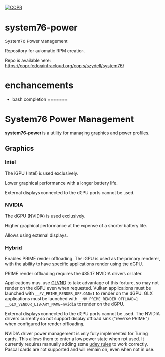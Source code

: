 [![COPR](https://copr.fedorainfracloud.org/coprs/szydell/system76/package/system76-power/status_image/last_build.png)](https://copr.fedorainfracloud.org/coprs/szydell/system76/package/system76-power/)

# system76-power
System76 Power Management

Repository for automatic RPM creation.

Repo is available here: https://copr.fedorainfracloud.org/coprs/szydell/system76/

# enchancements
+ bash completion 
=======
# System76 Power Management

**system76-power** is a utility for managing graphics and power profiles.

## Graphics

### Intel

The iGPU (Intel) is used exclusively.

Lower graphical performance with a longer battery life.

External displays connected to the dGPU ports cannot be used.

### NVIDIA

The dGPU (NVIDIA) is used exclusively.

Higher graphical performance at the expense of a shorter battery life.

Allows using external displays.

### Hybrid

Enables PRIME render offloading. The iGPU is used as the primary renderer, with
the ability to have specific applications render using the dGPU.

PRIME render offloading requires the 435.17 NVIDIA drivers or later.

Applications must use [GLVND] to take advantage of this feature, so may not
render on the dGPU even when requested. Vulkan applications must be launched
with `__NV_PRIME_RENDER_OFFLOAD=1` to render on the dGPU. GLX applications must
be launched with `__NV_PRIME_RENDER_OFFLOAD=1 __GLX_VENDOR_LIBRARY_NAME=nvidia`
to render on the dGPU.

External displays connected to the dGPU ports cannot be used. The NVIDIA
drivers currently do not support display offload sink ("reverse PRIME") when
configured for render offloading.

NVIDIA driver power management is only fully implemented for Turing cards. This
allows them to enter a low power state when not used. It currently requires
manually adding some [udev rules] to work correctly. Pascal cards are not
supported and will remain on, even when not in use.


[GLVND]: https://github.com/NVIDIA/libglvnd
[udev rules]: https://download.nvidia.com/XFree86/Linux-x86_64/435.21/README/dynamicpowermanagement.html#AutomatedSetup803b0
